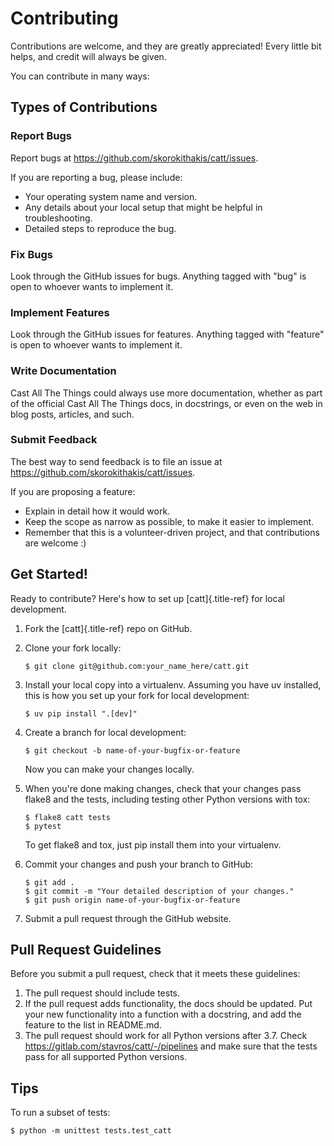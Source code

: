 Contributing
============

Contributions are welcome, and they are greatly appreciated! Every
little bit helps, and credit will always be given.

You can contribute in many ways:

Types of Contributions
----------------------

### Report Bugs

Report bugs at <https://github.com/skorokithakis/catt/issues>.

If you are reporting a bug, please include:

-   Your operating system name and version.
-   Any details about your local setup that might be helpful in
    troubleshooting.
-   Detailed steps to reproduce the bug.

### Fix Bugs

Look through the GitHub issues for bugs. Anything tagged with \"bug\" is
open to whoever wants to implement it.

### Implement Features

Look through the GitHub issues for features. Anything tagged with
\"feature\" is open to whoever wants to implement it.

### Write Documentation

Cast All The Things could always use more documentation, whether as part
of the official Cast All The Things docs, in docstrings, or even on the
web in blog posts, articles, and such.

### Submit Feedback

The best way to send feedback is to file an issue at
<https://github.com/skorokithakis/catt/issues>.

If you are proposing a feature:

-   Explain in detail how it would work.
-   Keep the scope as narrow as possible, to make it easier to
    implement.
-   Remember that this is a volunteer-driven project, and that
    contributions are welcome :)

Get Started!
------------

Ready to contribute? Here\'s how to set up [catt]{.title-ref} for local
development.

1.  Fork the [catt]{.title-ref} repo on GitHub.

2.  Clone your fork locally:

    ``` {.shell}
    $ git clone git@github.com:your_name_here/catt.git
    ```

3.  Install your local copy into a virtualenv. Assuming you have
    uv installed, this is how you set up your fork for
    local development:

    ``` {.shell}
    $ uv pip install ".[dev]"
    ```

4.  Create a branch for local development:

    ``` {.shell}
    $ git checkout -b name-of-your-bugfix-or-feature
    ```

    Now you can make your changes locally.

5.  When you\'re done making changes, check that your changes pass
    flake8 and the tests, including testing other Python versions with
    tox:

    ``` {.shell}
    $ flake8 catt tests
    $ pytest
    ```

    To get flake8 and tox, just pip install them into your virtualenv.

6.  Commit your changes and push your branch to GitHub:

    ``` {.shell}
    $ git add .
    $ git commit -m "Your detailed description of your changes."
    $ git push origin name-of-your-bugfix-or-feature
    ```

7.  Submit a pull request through the GitHub website.

Pull Request Guidelines
-----------------------

Before you submit a pull request, check that it meets these guidelines:

1.  The pull request should include tests.
2.  If the pull request adds functionality, the docs should be updated.
    Put your new functionality into a function with a docstring, and add
    the feature to the list in README.md.
3.  The pull request should work for all Python versions after 3.7. Check
    <https://gitlab.com/stavros/catt/-/pipelines> and make
    sure that the tests pass for all supported Python versions.

Tips
----

To run a subset of tests:

``` {.shell}
$ python -m unittest tests.test_catt
```

